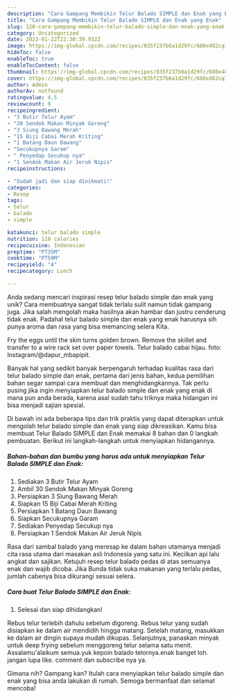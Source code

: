 ```yaml
---
description: "Cara Gampang Membikin Telur Balado SIMPLE dan Enak yang Enak"
title: "Cara Gampang Membikin Telur Balado SIMPLE dan Enak yang Enak"
slug: 120-cara-gampang-membikin-telur-balado-simple-dan-enak-yang-enak
category: Uncategorized
date: 2023-01-22T22:30:39.932Z
image: https://img-global.cpcdn.com/recipes/835f237b6a1d29fc/680x482cq70/telur-balado-simple-dan-enak-foto-resep-utama.jpg
hideToc: false
enableToc: true
enableTocContent: false
thumbnail: https://img-global.cpcdn.com/recipes/835f237b6a1d29fc/680x482cq70/telur-balado-simple-dan-enak-foto-resep-utama.jpg
cover: https://img-global.cpcdn.com/recipes/835f237b6a1d29fc/680x482cq70/telur-balado-simple-dan-enak-foto-resep-utama.jpg
author: Admin
authorAv: notfound
ratingvalue: 4.5
reviewcount: 9
recipeingredient:
- "3 Butir Telur Ayam"
- "30 Sendok Makan Minyak Goreng"
- "3 Siung Bawang Merah"
- "15 Biji Cabai Merah Kriting"
- "1 Batang Daun Bawang"
- "Secukupnya Garam"
- " Penyedap Secukup nya"
- "1 Sendok Makan Air Jeruk Nipis"
recipeinstructions:

- "Sudah jadi dan siap dinikmati!"
categories:
- Resep
tags:
- telur
- balado
- simple

katakunci: telur balado simple 
nutrition: 118 calories
recipecuisine: Indonesian
preptime: "PT35M"
cooktime: "PT59M"
recipeyield: "4"
recipecategory: Lunch

---
```





Anda sedang mencari inspirasi resep telur balado simple dan enak yang unik? Cara membuatnya sangat tidak terlalu sulit namun tidak gampang juga. Jika salah mengolah maka hasilnya akan hambar dan justru cenderung tidak enak. Padahal telur balado simple dan enak yang enak harusnya sih punya aroma dan rasa yang bisa memancing selera Kita.





Fry the eggs until the skin turns golden brown. Remove the skillet and transfer to a wire rack set over paper towels. Telur balado cabai hijau. foto: Instagram/@dapur_mbapipit.

Banyak hal yang sedikit banyak berpengaruh terhadap kualitas rasa dari telur balado simple dan enak, pertama dari jenis bahan, kedua pemilihan bahan segar sampai cara membuat dan menghidangkannya. Tak perlu pusing jika ingin menyiapkan telur balado simple dan enak yang enak di mana pun anda berada, karena asal sudah tahu triknya maka hidangan ini bisa menjadi sajian spesial.






Di bawah ini ada beberapa tips dan trik praktis yang dapat diterapkan untuk mengolah telur balado simple dan enak yang siap dikreasikan. Kamu bisa membuat Telur Balado SIMPLE dan Enak memakai 8 bahan dan 0 langkah pembuatan. Berikut ini langkah-langkah untuk menyiapkan hidangannya.

<!--inarticleads1-->

##### Bahan-bahan dan bumbu yang harus ada untuk menyiapkan Telur Balado SIMPLE dan Enak:

1. Sediakan 3 Butir Telur Ayam
1. Ambil 30 Sendok Makan Minyak Goreng
1. Persiapkan 3 Siung Bawang Merah
1. Siapkan 15 Biji Cabai Merah Kriting
1. Persiapkan 1 Batang Daun Bawang
1. Siapkan Secukupnya Garam
1. Sediakan  Penyedap Secukup nya
1. Persiapkan 1 Sendok Makan Air Jeruk Nipis


Rasa dari sambal balado yang meresap ke dalam bahan utamanya menjadi cita rasa utama dari masakan asli Indonesia yang satu ini. Kecilkan api lalu angkat dan sajikan. Ketujuh resep telur balado pedas di atas semuanya enak dan wajib dicoba. Jika Bunda tidak suka makanan yang terlalu pedas, jumlah cabenya bisa dikurangi sesuai selera. 

<!--inarticleads2-->

##### Cara buat Telur Balado SIMPLE dan Enak:


1. Selesai dan siap dihidangkan!

Rebus telur terlebih dahulu sebelum digoreng. Rebus telur yang sudah disiapkan ke dalam air mendidih hingga matang. Setelah matang, masukkan ke dalam air dingin supaya mudah dikupas. Selanjutnya, panaskan minyak untuk deep frying sebelum menggoreng telur selama satu menit. Assalamu&#39;alaikum semua.yuk kepoin balado telornya.enak banget loh. jangan lupa like. comment dan subscribe nya ya. 

Gimana nih? Gampang kan? Itulah cara menyiapkan telur balado simple dan enak yang bisa anda lakukan di rumah. Semoga bermanfaat dan selamat mencoba!
